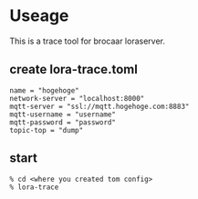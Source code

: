 # Useage

This is a trace tool for brocaar loraserver.

## create lora-trace.toml


```
name = "hogehoge"
network-server = "localhost:8000"
mqtt-server = "ssl://mqtt.hogehoge.com:8883"
mqtt-username = "username"
mqtt-password = "password"
topic-top = "dump"
```

## start

```
% cd <where you created tom config>
% lora-trace
```

